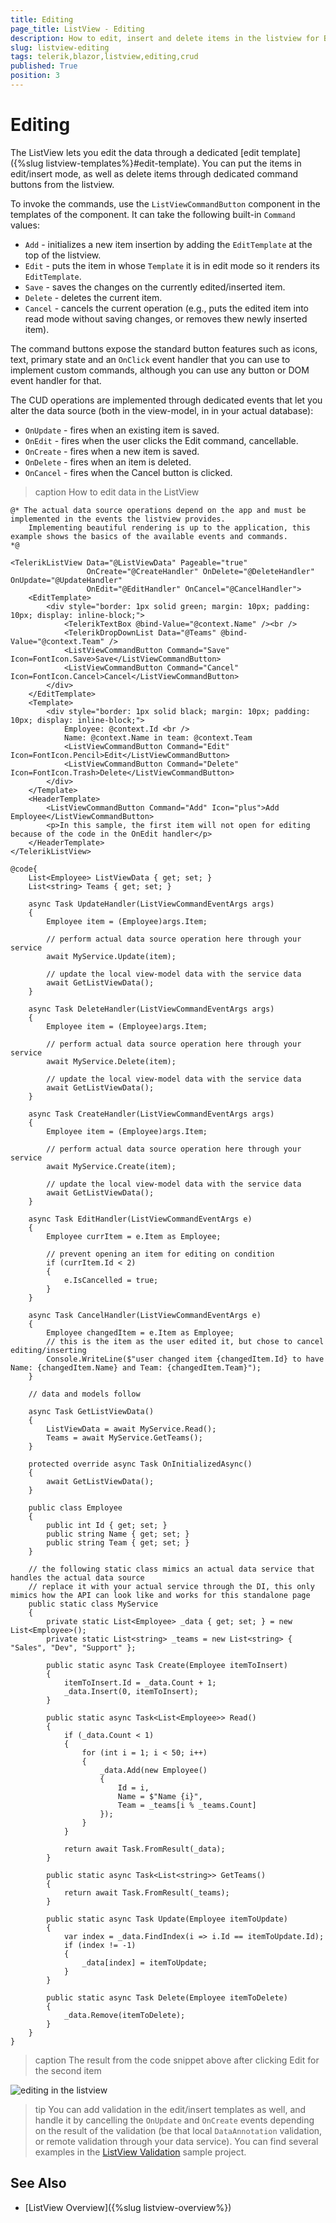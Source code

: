 ```yaml
---
title: Editing
page_title: ListView - Editing
description: How to edit, insert and delete items in the listview for Blazor.
slug: listview-editing
tags: telerik,blazor,listview,editing,crud
published: True
position: 3
---
```


# Editing

The ListView lets you edit the data through a dedicated [edit template]({%slug listview-templates%}#edit-template). You can put the items in edit/insert mode, as well as delete items through dedicated command buttons from the listview.

To invoke the commands, use the `ListViewCommandButton` component in the templates of the component. It can take the following built-in `Command` values:
* `Add` - initializes a new item insertion by adding the `EditTemplate` at the top of the listview.
* `Edit` - puts the item in whose `Template` it is in edit mode so it renders its `EditTemplate`.
* `Save` - saves the changes on the currently edited/inserted item.
* `Delete` - deletes the current item.
* `Cancel` - cancels the current operation (e.g., puts the edited item into read mode without saving changes, or removes thew newly inserted item).

The command buttons expose the standard button features such as icons, text, primary state and an `OnClick` event handler that you can use to implement custom commands, although you can use any button or DOM event handler for that.

The CUD operations are implemented through dedicated events that let you alter the data source (both in the view-model, in in your actual database):

* `OnUpdate` - fires when an existing item is saved.
* `OnEdit` - fires when the user clicks the Edit command, cancellable.
* `OnCreate` - fires when a new item is saved.
* `OnDelete` - fires when an item is deleted.
* `OnCancel` - fires when the Cancel button is clicked.

>caption How to edit data in the ListView

````CSHTML
@* The actual data source operations depend on the app and must be implemented in the events the listview provides.
    Implementing beautiful rendering is up to the application, this example shows the basics of the available events and commands.
*@

<TelerikListView Data="@ListViewData" Pageable="true"
                 OnCreate="@CreateHandler" OnDelete="@DeleteHandler" OnUpdate="@UpdateHandler"
                 OnEdit="@EditHandler" OnCancel="@CancelHandler">
    <EditTemplate>
        <div style="border: 1px solid green; margin: 10px; padding: 10px; display: inline-block;">
            <TelerikTextBox @bind-Value="@context.Name" /><br />
            <TelerikDropDownList Data="@Teams" @bind-Value="@context.Team" />
            <ListViewCommandButton Command="Save" Icon=FontIcon.Save>Save</ListViewCommandButton>
            <ListViewCommandButton Command="Cancel" Icon=FontIcon.Cancel>Cancel</ListViewCommandButton>
        </div>
    </EditTemplate>
    <Template>
        <div style="border: 1px solid black; margin: 10px; padding: 10px; display: inline-block;">
            Employee: @context.Id <br />
            Name: @context.Name in team: @context.Team
            <ListViewCommandButton Command="Edit" Icon=FontIcon.Pencil>Edit</ListViewCommandButton>
            <ListViewCommandButton Command="Delete" Icon=FontIcon.Trash>Delete</ListViewCommandButton>
        </div>
    </Template>
    <HeaderTemplate>
        <ListViewCommandButton Command="Add" Icon="plus">Add Employee</ListViewCommandButton>
        <p>In this sample, the first item will not open for editing because of the code in the OnEdit handler</p>
    </HeaderTemplate>
</TelerikListView>

@code{
    List<Employee> ListViewData { get; set; }
    List<string> Teams { get; set; }

    async Task UpdateHandler(ListViewCommandEventArgs args)
    {
        Employee item = (Employee)args.Item;

        // perform actual data source operation here through your service
        await MyService.Update(item);

        // update the local view-model data with the service data
        await GetListViewData();
    }

    async Task DeleteHandler(ListViewCommandEventArgs args)
    {
        Employee item = (Employee)args.Item;

        // perform actual data source operation here through your service
        await MyService.Delete(item);

        // update the local view-model data with the service data
        await GetListViewData();
    }

    async Task CreateHandler(ListViewCommandEventArgs args)
    {
        Employee item = (Employee)args.Item;

        // perform actual data source operation here through your service
        await MyService.Create(item);

        // update the local view-model data with the service data
        await GetListViewData();
    }

    async Task EditHandler(ListViewCommandEventArgs e)
    {
        Employee currItem = e.Item as Employee;

        // prevent opening an item for editing on condition
        if (currItem.Id < 2)
        {
            e.IsCancelled = true;
        }
    }

    async Task CancelHandler(ListViewCommandEventArgs e)
    {
        Employee changedItem = e.Item as Employee;
        // this is the item as the user edited it, but chose to cancel editing/inserting
        Console.WriteLine($"user changed item {changedItem.Id} to have Name: {changedItem.Name} and Team: {changedItem.Team}");
    }

    // data and models follow

    async Task GetListViewData()
    {
        ListViewData = await MyService.Read();
        Teams = await MyService.GetTeams();
    }

    protected override async Task OnInitializedAsync()
    {
        await GetListViewData();
    }

    public class Employee
    {
        public int Id { get; set; }
        public string Name { get; set; }
        public string Team { get; set; }
    }

    // the following static class mimics an actual data service that handles the actual data source
    // replace it with your actual service through the DI, this only mimics how the API can look like and works for this standalone page
    public static class MyService
    {
        private static List<Employee> _data { get; set; } = new List<Employee>();
        private static List<string> _teams = new List<string> { "Sales", "Dev", "Support" };

        public static async Task Create(Employee itemToInsert)
        {
            itemToInsert.Id = _data.Count + 1;
            _data.Insert(0, itemToInsert);
        }

        public static async Task<List<Employee>> Read()
        {
            if (_data.Count < 1)
            {
                for (int i = 1; i < 50; i++)
                {
                    _data.Add(new Employee()
                    {
                        Id = i,
                        Name = $"Name {i}",
                        Team = _teams[i % _teams.Count]
                    });
                }
            }

            return await Task.FromResult(_data);
        }

        public static async Task<List<string>> GetTeams()
        {
            return await Task.FromResult(_teams);
        }

        public static async Task Update(Employee itemToUpdate)
        {
            var index = _data.FindIndex(i => i.Id == itemToUpdate.Id);
            if (index != -1)
            {
                _data[index] = itemToUpdate;
            }
        }

        public static async Task Delete(Employee itemToDelete)
        {
            _data.Remove(itemToDelete);
        }
    }
}
````

>caption The result from the code snippet above after clicking Edit for the second item

![editing in the listview](images/listview-editing-sample.png)

>tip You can add validation in the edit/insert templates as well, and handle it by cancelling the `OnUpdate` and `OnCreate` events depending on the result of the validation (be that local `DataAnnotation` validation, or remote validation through your data service). You can find several examples in the [ListView Validation](https://github.com/telerik/blazor-ui/tree/master/listview/ValidationExamples) sample project.


## See Also

  * [ListView Overview]({%slug listview-overview%})
   
  
